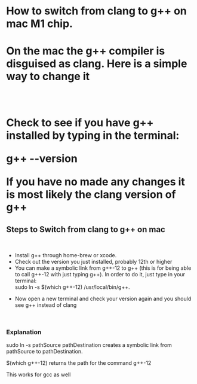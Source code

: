 <h1>How to switch from clang to g++ on mac M1 chip. <h1>


<p>On the mac the g++ compiler is disguised as clang. Here is a simple way to change it</p> 
  <br>





<p>Check to see if you have g++ installed by typing in the terminal: <br>

g++ --version<br>
  
If you have no made any changes it is most likely the clang version of g++
  </p>

  
  <h2> Steps to Switch from clang to g++ on mac </h2> <br>

<ul>
<li>Install g++ through home-brew or xcode.</li>
<li>Check out the version you just installed, probably 12th or higher</li>
<li>You can make a symbolic link from g++-12 to g++ (this is for being able to call g++-12 with just typing g++). In order to do it, just type in your terminal:<br> sudo ln -s $(which g++-12) /usr/local/bin/g++.</li> 
  <li><p>Now open a new terminal and check your version again and you should see  g++ instead of clang </p>
</li>


  <br>

</ul>
  
  
  <h3>Explanation</h3>
  
  
  <p> sudo ln -s pathSource pathDestination creates a symbolic link from pathSource to pathDestination.<br>

$(which g++-12) returns the path for the command g++-12</p>

<p>This works for gcc as well</p>



